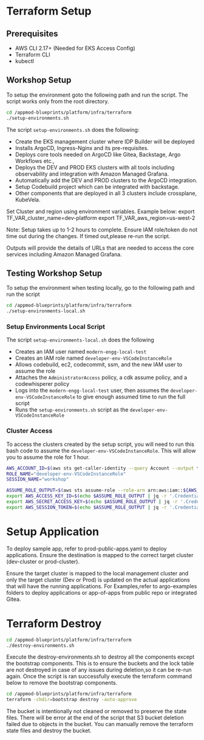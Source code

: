 # Terraform Setup

## Prerequisites

- AWS CLI 2.17+ (Needed for EKS Access Config)
- Terraform CLI
- kubectl

## Workshop Setup

To setup the environment goto the following path and run the script. The script works only from the root directory.

```bash
cd /appmod-blueprints/platform/infra/terraform
./setup-environments.sh

```

The script `setup-environments.sh` does the following:

- Create the EKS management cluster where IDP Builder will be deployed
- Installs ArgoCD, Ingress-Nginx and its pre-requisites.
- Deploys core tools needed on ArgoCD like Gitea, Backstage, Argo Workflows etc.,
- Deploys the DEV and PROD EKS clusters with all tools including observability and integration with Amazon Managed Grafana.
- Automatically add the DEV and PROD clusters to the ArgoCD integration.
- Setup Codebuild project which can be integrated with backstage.
- Other components that are deployed in all 3 clusters include crossplane, KubeVela.

Set Cluster and region using environment variables. Example below:
export TF_VAR_cluster_name=dev-platform
export TF_VAR_aws_region=us-west-2

Note: Setup takes up to 1-2 hours to complete. Ensure IAM role/token do not time out during the changes. If timed out,please re-run the script.

Outputs will provide the details of URLs that are needed to access the core services including Amazon Managed Grafana.

## Testing Workshop Setup

To setup the environment when testing locally, go to the following path and run the script

```bash
cd /appmod-blueprints/platform/infra/terraform
./setup-environments-local.sh
```

### Setup Environments Local Script

The script `setup-environments-local.sh` does the following

- Creates an IAM user named `modern-engg-local-test`
- Creates an IAM role named `developer-env-VSCodeInstanceRole`
- Allows codebuild, ec2, codecommit, ssm, and the new IAM user to assume the role
- Attaches the `AdministratorAccess` policy, a cdk assume policy, and a codewhisperer policy
- Logs into the `modern-engg-local-test` user, then assumes the `developer-env-VSCodeInstanceRole` to give enough assumed time to run the full script
- Runs the `setup-environments.sh` script as the `developer-env-VSCodeInstanceRole`

### Cluster Access

To access the clusters created by the setup script, you will need to run this bash code to assume the `developer-env-VSCodeInstanceRole`.  This will allow you to assume the role for 1 hour.

```bash
AWS_ACCOUNT_ID=$(aws sts get-caller-identity --query Account --output text)
ROLE_NAME="developer-env-VSCodeInstanceRole"
SESSION_NAME="workshop"

ASSUME_ROLE_OUTPUT=$(aws sts assume-role --role-arn arn:aws:iam::${AWS_ACCOUNT_ID}:role/$ROLE_NAME --role-session-name $SESSION_NAME)
export AWS_ACCESS_KEY_ID=$(echo $ASSUME_ROLE_OUTPUT | jq -r '.Credentials.AccessKeyId')
export AWS_SECRET_ACCESS_KEY=$(echo $ASSUME_ROLE_OUTPUT | jq -r '.Credentials.SecretAccessKey')
export AWS_SESSION_TOKEN=$(echo $ASSUME_ROLE_OUTPUT | jq -r '.Credentials.SessionToken')
```

# Setup Application

To deploy sample app, refer to prod-public-apps.yaml to deploy applications. Ensure the destination is mapped to the correct target cluster (dev-cluster or prod-cluster).

Ensure the target cluster is mapped to the local management cluster and only the target cluster (Dev or Prod) is updated on the actual applications that will have the running applications. For Examples,refer to argo-examples folders to deploy applications or app-of-apps from public repo or integrated Gitea.

# Terraform Destroy

```bash
cd /appmod-blueprints/platform/infra/terraform
./destroy-environments.sh

```

Execute the destroy-environments.sh to destroy all the components except the bootstrap components. This is to ensure the buckets and the lock table are not destroyed in case of any issues during deletion,so it can be re-run again. Once the script is ran successfully execute the terraform command below to remove the bootstrap components.

```bash
cd /appmod-blueprints/platform/infra/terraform
terraform -chdir=bootstrap destroy -auto-approve

```

The bucket is intentionally not cleaned or removed to preserve the state files.
There will be error at the end of the script that S3 bucket deletion failed due to objects in the bucket. You can manually remove the terraform state files and destroy the bucket.


